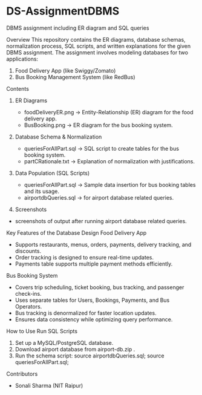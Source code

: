 # DS-AssignmentDBMS
DBMS assignment including ER diagram and SQL queries

Overview
This repository contains the ER diagrams, database schemas, normalization process, SQL scripts, and written explanations for the given DBMS assignment. The assignment involves modeling databases for two applications:
1. Food Delivery App (like Swiggy/Zomato)
2. Bus Booking Management System (like RedBus)

Contents
1. ER Diagrams
   - foodDeliveryER.png → Entity-Relationship (ER) diagram for the food delivery app.
   - BusBooking.png → ER diagram for the bus booking system.

2. Database Schema & Normalization
   - queriesForAllPart.sql → SQL script to create tables for the bus booking system.
   - partCRationale.txt → Explanation of normalization with justifications.

3. Data Population (SQL Scripts)
   - queriesForAllPart.sql → Sample data insertion for bus booking tables and its usage.
   - airportdbQueries.sql → for airport database related queries.

4. Screenshots
  - screenshots of output after running airport database related queries.


Key Features of the Database Design
Food Delivery App
- Supports restaurants, menus, orders, payments, delivery tracking, and discounts.
- Order tracking is designed to ensure real-time updates.
- Payments table supports multiple payment methods efficiently.

Bus Booking System
- Covers trip scheduling, ticket booking, bus tracking, and passenger check-ins.
- Uses separate tables for Users, Bookings, Payments, and Bus Operators.
- Bus tracking is denormalized for faster location updates.
- Ensures data consistency while optimizing query performance.

How to Use
Run SQL Scripts
1. Set up a MySQL/PostgreSQL database.
2. Download airport database from airport-db.zip .
3. Run the schema script:
   source airportdbQueries.sql;
   source queriesForAllPart.sql;


Contributors
- Sonali Sharma (NIT Raipur)




